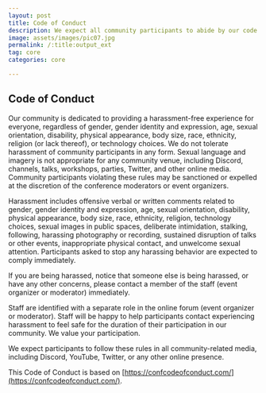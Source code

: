 ```yaml
---
layout: post
title: Code of Conduct
description: We expect all community participants to abide by our code of conduct.
image: assets/images/pic07.jpg
permalink: /:title:output_ext
tag: core
categories: core

---
```


## Code of Conduct

Our community is dedicated to providing a harassment-free experience for everyone, regardless of gender, gender identity and expression, age, sexual orientation, disability, physical appearance, body size, race, ethnicity, religion (or lack thereof), or technology choices. We do not tolerate harassment of community participants in any form. Sexual language and imagery is not appropriate for any community venue, including Discord, channels, talks, workshops, parties, Twitter, and other online media. Community participants violating these rules may be sanctioned or expelled at the discretion of the conference moderators or event organizers.

Harassment includes offensive verbal or written comments related to gender, gender identity and expression, age, sexual orientation, disability, physical appearance, body size, race, ethnicity, religion, technology choices, sexual images in public spaces, deliberate intimidation, stalking, following, harassing photography or recording, sustained disruption of talks or other events, inappropriate physical contact, and unwelcome sexual attention. Participants asked to stop any harassing behavior are expected to comply immediately.

If you are being harassed, notice that someone else is being harassed, or have any other concerns, please contact a member of the staff (event organizer or moderator) immediately.

Staff are identified with a separate role in the online forum (event organizer or moderator). Staff will be happy to help participants contact experiencing harassment to feel safe for the duration of their participation in our community. We value your participation.

We expect participants to follow these rules in all community-related media, including Discord, YouTube, Twitter, or any other online presence. 

This Code of Conduct is based on [https://confcodeofconduct.com/](https://confcodeofconduct.com/).
